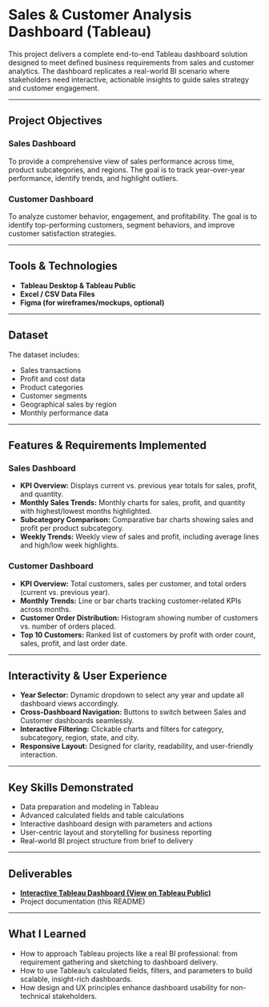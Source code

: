 # Sales & Customer Analysis Dashboard (Tableau)

This project delivers a complete end-to-end Tableau dashboard solution designed to meet defined business requirements from sales and customer analytics. The dashboard replicates a real-world BI scenario where stakeholders need interactive, actionable insights to guide sales strategy and customer engagement.

---

## Project Objectives

### Sales Dashboard
To provide a comprehensive view of sales performance across time, product subcategories, and regions. The goal is to track year-over-year performance, identify trends, and highlight outliers.

### Customer Dashboard
To analyze customer behavior, engagement, and profitability. The goal is to identify top-performing customers, segment behaviors, and improve customer satisfaction strategies.

---

##  Tools & Technologies

- **Tableau Desktop & Tableau Public**
- **Excel / CSV Data Files**
- **Figma (for wireframes/mockups, optional)**

---

## Dataset

The dataset includes:
- Sales transactions
- Profit and cost data
- Product categories
- Customer segments
- Geographical sales by region
- Monthly performance data

---

##  Features & Requirements Implemented

###  Sales Dashboard
- **KPI Overview:** Displays current vs. previous year totals for sales, profit, and quantity.
- **Monthly Sales Trends:** Monthly charts for sales, profit, and quantity with highest/lowest months highlighted.
- **Subcategory Comparison:** Comparative bar charts showing sales and profit per product subcategory.
- **Weekly Trends:** Weekly view of sales and profit, including average lines and high/low week highlights.

###  Customer Dashboard
- **KPI Overview:** Total customers, sales per customer, and total orders (current vs. previous year).
- **Monthly Trends:** Line or bar charts tracking customer-related KPIs across months.
- **Customer Order Distribution:** Histogram showing number of customers vs. number of orders placed.
- **Top 10 Customers:** Ranked list of customers by profit with order count, sales, profit, and last order date.

---

##  Interactivity & User Experience

- **Year Selector:** Dynamic dropdown to select any year and update all dashboard views accordingly.
- **Cross-Dashboard Navigation:** Buttons to switch between Sales and Customer dashboards seamlessly.
- **Interactive Filtering:** Clickable charts and filters for category, subcategory, region, state, and city.
- **Responsive Layout:** Designed for clarity, readability, and user-friendly interaction.

---

##  Key Skills Demonstrated

- Data preparation and modeling in Tableau  
- Advanced calculated fields and table calculations  
- Interactive dashboard design with parameters and actions  
- User-centric layout and storytelling for business reporting  
- Real-world BI project structure from brief to delivery

---

##  Deliverables

-  **[Interactive Tableau Dashboard (View on Tableau Public)](https://public.tableau.com/)**  
-  Project documentation (this README)

---
##  What I Learned

- How to approach Tableau projects like a real BI professional: from requirement gathering and sketching to dashboard delivery.
- How to use Tableau’s calculated fields, filters, and parameters to build scalable, insight-rich dashboards.
- How design and UX principles enhance dashboard usability for non-technical stakeholders.



